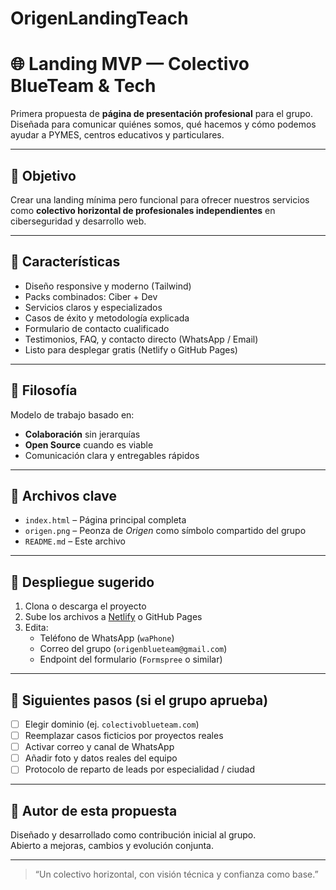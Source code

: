 ﻿# OrigenLandingTeach
# 🌐 Landing MVP — Colectivo BlueTeam & Tech

Primera propuesta de **página de presentación profesional** para el grupo.  
Diseñada para comunicar quiénes somos, qué hacemos y cómo podemos ayudar a PYMES, centros educativos y particulares.

---

## 🎯 Objetivo

Crear una landing mínima pero funcional para ofrecer nuestros servicios como **colectivo horizontal de profesionales independientes** en ciberseguridad y desarrollo web.

---

## 🧩 Características

- Diseño responsive y moderno (Tailwind)
- Packs combinados: Ciber + Dev
- Servicios claros y especializados
- Casos de éxito y metodología explicada
- Formulario de contacto cualificado 
- Testimonios, FAQ, y contacto directo (WhatsApp / Email)
- Listo para desplegar gratis (Netlify o GitHub Pages)

---

## 🧠 Filosofía

Modelo de trabajo basado en:

- **Colaboración** sin jerarquías
- **Open Source** cuando es viable
- Comunicación clara y entregables rápidos

---

## 📁 Archivos clave

- `index.html` – Página principal completa
- `origen.png` – Peonza de *Origen* como símbolo compartido del grupo
- `README.md` – Este archivo

---

## 🚀 Despliegue sugerido

1. Clona o descarga el proyecto
2. Sube los archivos a [Netlify](https://app.netlify.com/) o GitHub Pages
3. Edita:
   - Teléfono de WhatsApp (`waPhone`)
   - Correo del grupo (`origenblueteam@gmail.com`)
   - Endpoint del formulario (`Formspree` o similar)

---

## 🧪 Siguientes pasos (si el grupo aprueba)

- [ ] Elegir dominio (ej. `colectivoblueteam.com`)
- [ ] Reemplazar casos ficticios por proyectos reales
- [ ] Activar correo y canal de WhatsApp
- [ ] Añadir foto y datos reales del equipo
- [ ] Protocolo de reparto de leads por especialidad / ciudad

---

## 🙌 Autor de esta propuesta

Diseñado y desarrollado como contribución inicial al grupo.  
Abierto a mejoras, cambios y evolución conjunta.

---

> “Un colectivo horizontal, con visión técnica y confianza como base.”

